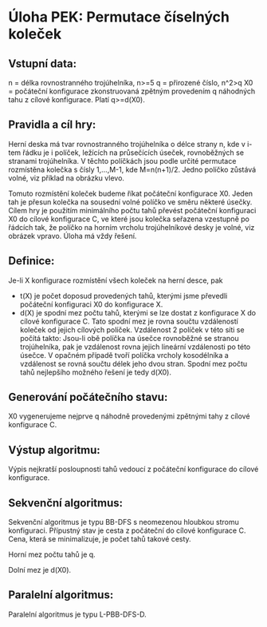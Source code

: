 Úloha PEK: Permutace číselných koleček
============

## Vstupní data:

n = délka rovnostranného trojúhelníka, n>=5 
q = přirozené číslo, n^2>q 
X0 = počáteční konfigurace zkonstruovaná zpětným provedením q náhodných tahu z cílové konfigurace. Platí q>=d(X0). 

## Pravidla a cíl hry:

Herní deska má tvar rovnostranného trojúhelníka o délce strany n, kde v i-tem řádku je i políček, ležících na průsečících úseček, rovnoběžných se stranami trojúhelníka. V těchto políčkách jsou podle určité permutace rozmístěna kolečka s čísly 1,…,M-1, kde M=n(n+1)/2. Jedno políčko zůstává volné, viz příklad na obrázku vlevo.

Tomuto rozmístění koleček budeme říkat počáteční konfigurace X0. Jeden tah je přesun kolečka na sousední volné políčko ve směru některé úsečky. Cílem hry je použitím minimálního počtu tahů převést počáteční konfiguraci X0 do cílové konfigurace C, ve které jsou kolečka seřazena vzestupně po řádcích tak, že políčko na horním vrcholu trojúhelníkové desky je volné, viz obrázek vpravo. Úloha má vždy řešení.

## Definice:

Je-li X konfigurace rozmístění všech koleček na herní desce, pak

- t(X) je počet doposud provedených tahů, kterými jsme převedli počáteční konfiguraci X0 do konfigurace X.
- d(X) je spodní mez počtu tahů, kterými se lze dostat z konfigurace X do cílové konfigurace C. Tato spodní mez je rovna součtu vzdáleností koleček od jejich cílových políček. Vzdálenost 2 políček v této síti se počítá takto: Jsou-li obě políčka na úsečce rovnoběžné se stranou trojúhelníka, pak je vzdálenost rovna jejich lineární vzdálenosti po této úsečce. V opačném případě tvoří políčka vrcholy kosodélníka a vzdálenost se rovná součtu délek jeho dvou stran. Spodní mez počtu tahů nejlepšího možného řešení je tedy d(X0).

## Generování počátečního stavu:

X0 vygenerujeme nejprve q náhodně provedenými zpětnými tahy z cílové konfigurace C.

## Výstup algoritmu:

Výpis nejkratší posloupnosti tahů vedoucí z počáteční konfigurace do cílové konfigurace.

## Sekvenční algoritmus:

Sekvenční algoritmus je typu BB-DFS s neomezenou hloubkou stromu konfiguraci. Přípustný stav je cesta z počáteční do cílové konfigurace C. Cena, která se minimalizuje, je počet tahů takové cesty.

Horní mez počtu tahů je q.

Dolní mez je d(X0).

## Paralelní algoritmus:

Paralelní algoritmus je typu L-PBB-DFS-D.

